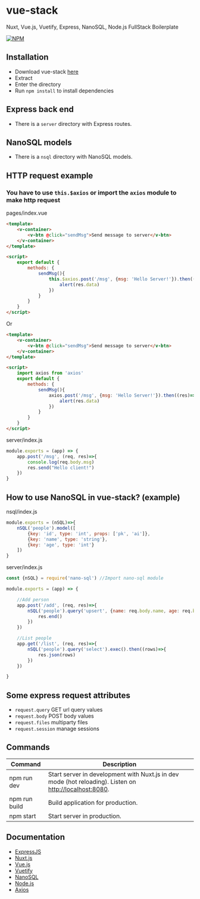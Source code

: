 # vue-stack
Nuxt, Vue.js, Vuetify, Express, NanoSQL, Node.js FullStack Boilerplate

[![NPM](https://nodei.co/npm/vue-stack.png?downloads=true&downloadRank=true&stars=true)](https://nodei.co/npm/vue-stack/)

## Installation

- Download vue-stack [here](https://github.com/samuelnovaes/vue-stack/releases)
- Extract
- Enter the directory
- Run `npm install` to install dependencies

## Express back end

- There is a `server` directory with Express routes.

## NanoSQL models

- There is a `nsql` directory with NanoSQL models.

## HTTP request example

### You have to use `this.$axios` or import the `axios` module to make http request

pages/index.vue

```html
<template>
	<v-container>
		<v-btn @click="sendMsg">Send message to server</v-btn>
	</v-container>
</template>

<script>
	export default {
		methods: {
			sendMsg(){
				this.$axios.post('/msg', {msg: 'Hello Server!'}).then((res)=>{
					alert(res.data)
				})
			}
		}
	}
</script>
```

Or

```html
<template>
	<v-container>
		<v-btn @click="sendMsg">Send message to server</v-btn>
	</v-container>
</template>

<script>
	import axios from 'axios'
	export default {
		methods: {
			sendMsg(){
				axios.post('/msg', {msg: 'Hello Server!'}).then((res)=>{
					alert(res.data)
				})
			}
		}
	}
</script>
```

server/index.js

```javascript
module.exports = (app) => {
	app.post('/msg', (req, res)=>{
		console.log(req.body.msg)
		res.send("Hello client!")
	})
}
```

## How to use NanoSQL in vue-stack? (example)

nsql/index.js

```javascript
module.exports = (nSQL)=>{
	nSQL('people').model([
		{key: 'id', type: 'int', props: ['pk', 'ai']},
		{key: 'name', type: 'string'},
		{key: 'age', type: 'int'}
	])
}
```

server/index.js

```javascript
const {nSQL} = require('nano-sql') //Import nano-sql module

module.exports = (app) => {

	//Add person
	app.post('/add', (req, res)=>{
		nSQL('people').query('upsert', {name: req.body.name, age: req.body.age}).exec().then(()=>{
			res.end()
		})
	})

	//List people
	app.get('/list', (req, res)=>{
		nSQL('people').query('select').exec().then((rows)=>{
			res.json(rows)
		})
	})

}
```

## Some express request attributes

- `request.query` GET url query values
- `request.body` POST body values
- `request.files` multiparty files
- `request.session` manage sessions

## Commands

| Command | Description |
|---------|-------------|
| npm run dev | Start server in development with Nuxt.js in dev mode (hot reloading). Listen on [http://localhost:8080](http://localhost:8080). |
| npm run build | Build application for production. |
| npm start | Start server in production. |

## Documentation

- [ExpressJS](http://expressjs.com)
- [Nuxt.js](https://nuxtjs.org)
- [Vue.js](http://vuejs.org)
- [Vuetify](https://vuetifyjs.com)
- [NanoSQL](https://github.com/ClickSimply/Nano-SQL)
- [Node.js](https://nodejs.org)
- [Axios](https://github.com/mzabriskie/axios)
